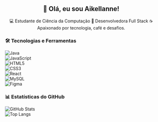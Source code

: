<h2 align="center">👋 Olá, eu sou Aikellanne!</h2>
<p align="center">
  💻 Estudante de Ciência da Computação 
  🚀 Desenvolvedora Full Stack  
  ☕ Apaixonado por tecnologia, café e desafios. 
</p>

### 🛠️ Tecnologias e Ferramentas  

![Java](https://img.shields.io/badge/Java-ED8B00?style=for-the-badge&logo=java&logoColor=white)  
![JavaScript](https://img.shields.io/badge/JavaScript-F7DF1E?style=for-the-badge&logo=javascript&logoColor=black)  
![HTML5](https://img.shields.io/badge/HTML5-E34F26?style=for-the-badge&logo=html5&logoColor=white)  
![CSS3](https://img.shields.io/badge/CSS3-1572B6?style=for-the-badge&logo=css3&logoColor=white)  
![React](https://img.shields.io/badge/React-20232A?style=for-the-badge&logo=react&logoColor=61DAFB)   
![MySQL](https://img.shields.io/badge/MySQL-005C84?style=for-the-badge&logo=mysql&logoColor=white)  
![Figma](https://img.shields.io/badge/Figma-F24E1E?style=for-the-badge&logo=figma&logoColor=white)  

### 📊 Estatísticas do GitHub  

![GitHub Stats](https://github-readme-stats.vercel.app/api?username=aikellanne&show_icons=true&theme=tokyonight)  
![Top Langs](https://github-readme-stats.vercel.app/api/top-langs/?username=aikellanne&layout=compact&theme=tokyonight)  

